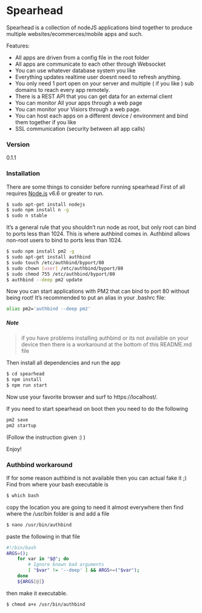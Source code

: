 # Spearhead

Spearhead is a collection of nodeJS applications bind together to produce multiple websites/ecommerces/mobile apps and such.

Features:
  - All apps are driven from a config file in the root folder
  - All apps are communicate to each other through Websocket
  - You can use whatever database system you like
  - Everything updates realtime user doesnt need to refresh anything.
  - You only need 1 port open on your server and multiple ( if you like ) sub domains to reach every app remotely.
  - There is a REST API that you can get data for an external client
  - You can monitor All your apps through a web page
  - You can monitor your Visiors through a web page.
  - You can host each apps on a different device / environment and bind them together if you like
  - SSL communication (security between all app calls)

### Version
0.1.1

### Installation
There are some things to consider before running spearhead
First of all requires [Node.js](https://nodejs.org/) v6.6 or greater to run.
```sh
$ sudo apt-get install nodejs
$ sudo npm install n -g
$ sudo n stable
```
It’s a general rule that you shouldn’t run node as root, but only root can bind to ports less than 1024. This is where authbind comes in. Authbind allows non-root users to bind to ports less than 1024.
```sh
$ sudo npm install pm2 -g
$ sudo apt-get install authbind
$ sudo touch /etc/authbind/byport/80
$ sudo chown [user] /etc/authbind/byport/80
$ sudo chmod 755 /etc/authbind/byport/80
$ authbind --deep pm2 update
```
Now you can start applications with PM2 that can bind to port 80 without being root!
It’s recommended to put an alias in your .bashrc file:
```sh
alias pm2='authbind --deep pm2'
```
##### Note
> if you have problems installing authbind or its not available on your device then there is a workaround at the bottom of this README.md file


Then install all dependencies and run the app
```sh
$ cd spearhead
$ npm install
$ npm run start
```
Now use your favorite browser and surf to https://localhost/.

If you need to start spearhead on boot then you need to do the following
```sh
pm2 save
pm2 startup
```
(Follow the instruction given :) )

Enjoy!


### Authbind workaround

If for some reason authbind is not available then you can actual fake it ;)
Find from where your bash executable is
```sh
$ which bash
```
copy the location you are going to need it almost everywhere
then find where the /usr/bin folder is and add a file
```sh
$ nano /usr/bin/authbind
```
paste the following in that file
```sh
#!/bin/bash
ARGS=();
    for var in "$@"; do
        # Ignore known bad arguments
        [ "$var" != '--deep' ] && ARGS+=("$var");
    done
    ${ARGS[@]}
```
then make it executable.
```sh
$ chmod a+x /usr/bin/authbind
```

